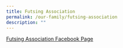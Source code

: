 ```yaml
---
title: Futsing Association
permalink: /our-family/futsing-association
description: ""
---
```

[Futsing Association Facebook Page](https://m.facebook.com/profile.php?id=155907931129630)